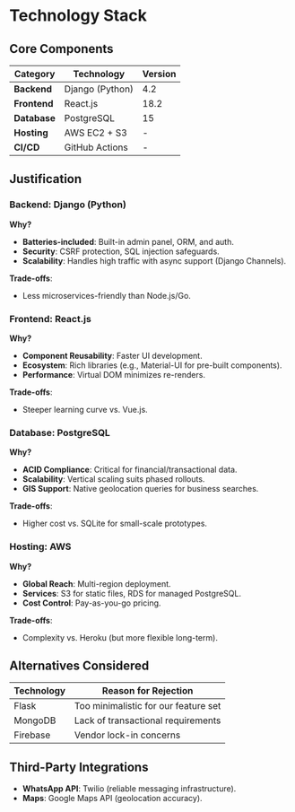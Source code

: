 # Technology Stack  

## Core Components  
| Category       | Technology       | Version |  
|----------------|------------------|---------|  
| **Backend**    | Django (Python)  | 4.2     |  
| **Frontend**   | React.js         | 18.2    |  
| **Database**   | PostgreSQL       | 15      |  
| **Hosting**    | AWS EC2 + S3     | -       |  
| **CI/CD**      | GitHub Actions   | -       |  

## Justification  

### Backend: Django (Python)  
 **Why?**  
- **Batteries-included**: Built-in admin panel, ORM, and auth.  
- **Security**: CSRF protection, SQL injection safeguards.  
- **Scalability**: Handles high traffic with async support (Django Channels).  

 **Trade-offs**:  
- Less microservices-friendly than Node.js/Go.  

### Frontend: React.js  
 **Why?**  
- **Component Reusability**: Faster UI development.  
- **Ecosystem**: Rich libraries (e.g., Material-UI for pre-built components).  
- **Performance**: Virtual DOM minimizes re-renders.  

 **Trade-offs**:  
- Steeper learning curve vs. Vue.js.  

### Database: PostgreSQL  
 **Why?**  
- **ACID Compliance**: Critical for financial/transactional data.  
- **Scalability**: Vertical scaling suits phased rollouts.  
- **GIS Support**: Native geolocation queries for business searches.  

 **Trade-offs**:  
- Higher cost vs. SQLite for small-scale prototypes.  

### Hosting: AWS  
 **Why?**  
- **Global Reach**: Multi-region deployment.  
- **Services**: S3 for static files, RDS for managed PostgreSQL.  
- **Cost Control**: Pay-as-you-go pricing.  

 **Trade-offs**:  
- Complexity vs. Heroku (but more flexible long-term).  

## Alternatives Considered  
| Technology   | Reason for Rejection                |  
|-------------|-------------------------------------|  
| Flask       | Too minimalistic for our feature set|  
| MongoDB     | Lack of transactional requirements  |  
| Firebase    | Vendor lock-in concerns             |  

## Third-Party Integrations  
- **WhatsApp API**: Twilio (reliable messaging infrastructure).  
- **Maps**: Google Maps API (geolocation accuracy).  

